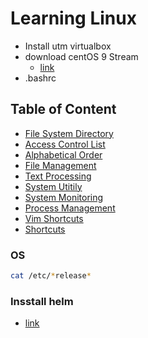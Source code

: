 # Learning Linux

- Install utm virtualbox
- download centOS 9 Stream
  - [link](https://www.centos.org/download/)
- .bashrc

## Table of Content

- [File System Directory](./file-system-dir.md)
- [Access Control List](./acl.md)
- [Alphabetical Order](./alphabetical.md)
- [File Management](./file.md)
- [Text Processing](./text-processing.md)
- [System Utitily](./system-utils.md)
- [System Monitoring](./system-monitoring.md)
- [Process Management](./process-management.md)
- [Vim Shortcuts](./vim-shortcuts.md)
- [Shortcuts](./shortcuts.md)

### OS

```bash
cat /etc/*release*
```

### Insstall helm

- [link](https://helm.sh/docs/intro/install/)


